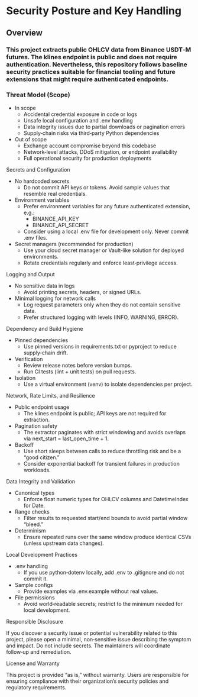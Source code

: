 # Security Posture and Key Handling

## Overview

### This project extracts public OHLCV data from Binance USDT‑M futures. The klines endpoint is public and does not require authentication. Nevertheless, this repository follows baseline security practices suitable for financial tooling and future extensions that might require authenticated endpoints.

### Threat Model (Scope)

- In scope
    - Accidental credential exposure in code or logs
    - Unsafe local configuration and .env handling
    - Data integrity issues due to partial downloads or pagination errors
    - Supply‑chain risks via third‑party Python dependencies
- Out of scope
    - Exchange account compromise beyond this codebase
    - Network‑level attacks, DDoS mitigation, or endpoint availability
    - Full operational security for production deployments

Secrets and Configuration

- No hardcoded secrets
    - Do not commit API keys or tokens. Avoid sample values that resemble real credentials.
- Environment variables
    - Prefer environment variables for any future authenticated extension, e.g.:
        - BINANCE_API_KEY
        - BINANCE_API_SECRET
    - Consider using a local .env file for development only. Never commit .env files.
- Secret managers (recommended for production)
    - Use your cloud secret manager or Vault‑like solution for deployed environments.
    - Rotate credentials regularly and enforce least‑privilege access.

Logging and Output

- No sensitive data in logs
    - Avoid printing secrets, headers, or signed URLs.
- Minimal logging for network calls
    - Log request parameters only when they do not contain sensitive data.
    - Prefer structured logging with levels (INFO, WARNING, ERROR).

Dependency and Build Hygiene

- Pinned dependencies
    - Use pinned versions in requirements.txt or pyproject to reduce supply‑chain drift.
- Verification
    - Review release notes before version bumps.
    - Run CI tests (lint + unit tests) on pull requests.
- Isolation
    - Use a virtual environment (venv) to isolate dependencies per project.

Network, Rate Limits, and Resilience

- Public endpoint usage
    - The klines endpoint is public; API keys are not required for extraction.
- Pagination safety
    - The extractor paginates with strict windowing and avoids overlaps via next_start = last_open_time + 1.
- Backoff
    - Use short sleeps between calls to reduce throttling risk and be a “good citizen.”
    - Consider exponential backoff for transient failures in production workloads.

Data Integrity and Validation

- Canonical types
    - Enforce float numeric types for OHLCV columns and DatetimeIndex for Date.
- Range checks
    - Filter results to requested start/end bounds to avoid partial window “bleed.”
- Determinism
    - Ensure repeated runs over the same window produce identical CSVs (unless upstream data changes).

Local Development Practices

- .env handling
    - If you use python‑dotenv locally, add .env to .gitignore and do not commit it.
- Sample configs
    - Provide examples via .env.example without real values.
- File permissions
    - Avoid world‑readable secrets; restrict to the minimum needed for local development.

Responsible Disclosure

If you discover a security issue or potential vulnerability related to this project, please open a minimal, non‑sensitive issue describing the symptom and impact. Do not include secrets. The maintainers will coordinate follow‑up and remediation.

License and Warranty

This project is provided “as is,” without warranty. Users are responsible for ensuring compliance with their organization’s security policies and regulatory requirements.
